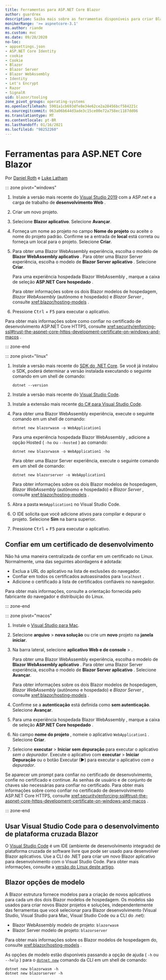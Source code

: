 ```yaml
---
title: Ferramentas para ASP.NET Core Blazor
author: guardrex
description: Saiba mais sobre as ferramentas disponíveis para criar Blazor aplicativos.
monikerRange: '>= aspnetcore-3.1'
ms.author: riande
ms.custom: mvc
ms.date: 09/28/2020
no-loc:
- appsettings.json
- ASP.NET Core Identity
- cookie
- Cookie
- Blazor
- Blazor Server
- Blazor WebAssembly
- Identity
- Let's Encrypt
- Razor
- SignalR
uid: blazor/tooling
zone_pivot_groups: operating-systems
ms.openlocfilehash: 5901a1cb693dfe8e34e62ce2a28456bcf584221c
ms.sourcegitcommit: 063a06b644d3ade3c15ce00e72a758ec1187dd06
ms.translationtype: MT
ms.contentlocale: pt-BR
ms.lasthandoff: 01/16/2021
ms.locfileid: "98252260"
---
```

# <a name="tooling-for-aspnet-core-no-locblazor"></a>Ferramentas para ASP.NET Core Blazor

Por [Daniel Roth](https://github.com/danroth27) e [Luke Latham](https://github.com/guardrex)

::: zone pivot="windows"

1. Instale a versão mais recente do [Visual Studio 2019](https://visualstudio.microsoft.com/downloads/) com a ASP.net e a carga de trabalho de **desenvolvimento Web** .

1. Criar um novo projeto.

1. Selecione **Blazor aplicativo**. Selecione **Avançar**.

1. Forneça um nome ao projeto no campo **Nome do projeto** ou aceite o nome do projeto padrão. Confirme se a entrada de **local** está correta ou forneça um local para o projeto. Selecione **Criar**.

1. Para obter uma Blazor WebAssembly experiência, escolha o modelo de **Blazor WebAssembly aplicativo** . Para obter uma Blazor Server experiência, escolha o modelo de **Blazor Server aplicativo** . Selecione **Criar**.

   Para uma experiência hospedada Blazor WebAssembly , marque a caixa de seleção **ASP.NET Core hospedado** .

   Para obter informações sobre os dois Blazor modelos de hospedagem, *Blazor WebAssembly* (autônomo e hospedado) e *Blazor Server* , consulte <xref:blazor/hosting-models> .

1. Pressione <kbd>Ctrl</kbd> + <kbd>F5</kbd> para executar o aplicativo.

Para obter mais informações sobre como confiar no certificado de desenvolvimento ASP.NET Core HTTPS, consulte <xref:security/enforcing-ssl#trust-the-aspnet-core-https-development-certificate-on-windows-and-macos> .

::: zone-end

::: zone pivot="linux"

1. Instale a versão mais recente do [SDK do .NET Core](https://dotnet.microsoft.com/download). Se você já instalou o SDK, poderá determinar a versão instalada executando o seguinte comando em um shell de comando:

   ```dotnetcli
   dotnet --version
   ```

1. Instale a versão mais recente do [Visual Studio Code](https://code.visualstudio.com).

1. Instale a extensão mais recente [do C# para Visual Studio Code](https://marketplace.visualstudio.com/items?itemName=ms-dotnettools.csharp).

1. Para obter uma Blazor WebAssembly experiência, execute o seguinte comando em um shell de comando:

   ```dotnetcli
   dotnet new blazorwasm -o WebApplication1
   ```

   Para uma experiência hospedada Blazor WebAssembly , adicione a opção Hosted ( `-ho` ou `--hosted` ) ao comando:
   
   ```dotnetcli
   dotnet new blazorwasm -o WebApplication1 -ho
   ```
   
   Para obter uma Blazor Server experiência, execute o seguinte comando em um shell de comando:

   ```dotnetcli
   dotnet new blazorserver -o WebApplication1
   ```

   Para obter informações sobre os dois Blazor modelos de hospedagem, *Blazor WebAssembly* (autônomo e hospedado) e *Blazor Server* , consulte <xref:blazor/hosting-models> .

1. Abra a pasta `WebApplication1` no Visual Studio Code.

1. O IDE solicita que você adicione ativos para compilar e depurar o projeto. Selecione **Sim** na barra superior.

1. Pressione <kbd>Ctrl</kbd> + <kbd>F5</kbd> para executar o aplicativo.

## <a name="trust-a-development-certificate"></a>Confiar em um certificado de desenvolvimento

Não há uma maneira centralizada de confiar em um certificado no Linux. Normalmente, uma das seguintes abordagens é adotada:

* Exclua a URL do aplicativo na lista de exclusões do navegador.
* Confiar em todos os certificados autoassinados para `localhost` .
* Adicione o certificado à lista de certificados confiáveis no navegador.

Para obter mais informações, consulte a orientação fornecida pelo fabricante do navegador e distribuição do Linux.

::: zone-end

::: zone pivot="macos"

1. Instale o [Visual Studio para Mac](https://visualstudio.microsoft.com/vs/mac/).

1. Selecione **arquivo**  >  **nova solução** ou crie um **novo** projeto na **janela iniciar**.

1. Na barra lateral, selecione **aplicativo Web e de console**  >  .

   Para obter uma Blazor WebAssembly experiência, escolha o modelo de **Blazor WebAssembly aplicativo** . Para obter uma Blazor Server experiência, escolha o modelo de **Blazor Server aplicativo** . Selecione **Avançar**.

   Para obter informações sobre os dois Blazor modelos de hospedagem, *Blazor WebAssembly* (autônomo e hospedado) e *Blazor Server* , consulte <xref:blazor/hosting-models> .

1. Confirme se a **autenticação** está definida como **sem autenticação**. Selecione **Avançar**.

1. Para uma experiência hospedada Blazor WebAssembly , marque a caixa de seleção **ASP.NET Core hospedado** .

1. No campo **nome do projeto** , nomeie o aplicativo `WebApplication1` . Selecione **Criar**.

1. Selecione **executar**  >  **Iniciar sem depuração** para executar o aplicativo *sem o depurador*. Execute o aplicativo com **executar**  >  **Iniciar Depuração** ou o botão Executar (&#9654;) para executar o aplicativo *com o depurador*.

Se aparecer um prompt para confiar no certificado de desenvolvimento, confie no certificado e continue. As senhas de usuário e de conjunto de chaves são necessárias para confiar no certificado. Para obter mais informações sobre como confiar no certificado de desenvolvimento ASP.NET Core HTTPS, consulte <xref:security/enforcing-ssl#trust-the-aspnet-core-https-development-certificate-on-windows-and-macos> .

::: zone-end

## <a name="use-visual-studio-code-for-cross-platform-no-locblazor-development"></a>Usar Visual Studio Code para o desenvolvimento de plataforma cruzada Blazor

O [Visual Studio Code](https://code.visualstudio.com/) é um IDE (ambiente de desenvolvimento integrado) de plataforma cruzada de software livre que pode ser usado para desenvolver Blazor aplicativos. Use a CLI do .NET para criar um novo Blazor aplicativo para desenvolvimento com o Visual Studio Code. Para obter mais informações, consulte a [versão do Linux deste artigo](?pivots=linux).

## <a name="no-locblazor-template-options"></a>Blazor opções de modelo

A Blazor estrutura fornece modelos para a criação de novos aplicativos para cada um dos dois Blazor modelos de hospedagem. Os modelos são usados para criar novos Blazor projetos e soluções, independentemente das ferramentas que você selecionar para Blazor desenvolvimento (Visual Studio, Visual Studio para Mac, Visual Studio Code ou a CLI do .net):

* Blazor WebAssembly modelo de projeto: `blazorwasm`
* Blazor Server modelo de projeto: `blazorserver`

Para obter mais informações sobre os Blazor modelos de hospedagem do, consulte <xref:blazor/hosting-models> .

As opções de modelo estão disponíveis passando a opção de ajuda ( `-h` ou `--help` ) para o [`dotnet new`](/dotnet/core/tools/dotnet-new) comando da CLI em um shell de comando:

```dotnetcli
dotnet new blazorwasm -h
dotnet new blazorserver -h
```